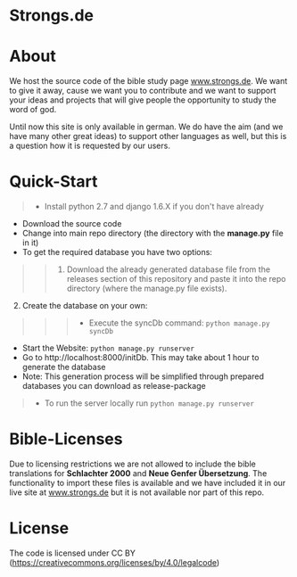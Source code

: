 Strongs.de
==========

About
=====
We host the source code of the bible study page www.strongs.de. We want to give it away, cause we want you to contribute and we want to support your ideas and projects that will give people the opportunity to study the word of god.

Until now this site is only available in german. We do have the aim (and we have many other great ideas) to support other languages as well, but this is a question how it is requested by our users.


Quick-Start
===========

>- Install python 2.7 and django 1.6.X if you don't have already
- Download the source code
- Change into main repo directory (the directory with the **manage.py** file in it)
- To get the required database you have two options:

>>1. Download the already generated database file from the releases section of this repository and paste it into the repo directory (where the manage.py file exists).
2. Create the database on your own:

>>>- Execute the syncDb command:
```python manage.py syncDb```
- Start the Website:
```python manage.py runserver```
- Go to http://localhost:8000/initDb. This may take about 1 hour to generate the database
- Note: This generation process will be simplified through prepared databases you can download as release-package

>- To run the server locally run ```python manage.py runserver```


Bible-Licenses
===================
Due to licensing restrictions we are not allowed to include the bible translations for **Schlachter 2000** and **Neue Genfer Übersetzung**. The functionality to import these files is available and we have included it in our live site at www.strongs.de but it is not available nor part of this repo.


License
=======

The code is licensed under CC BY (https://creativecommons.org/licenses/by/4.0/legalcode)
